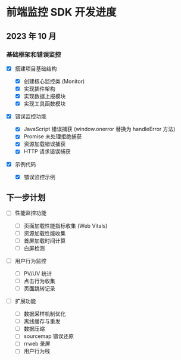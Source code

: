 # 前端监控 SDK 开发进度

## 2023 年 10 月

### 基础框架和错误监控

- [x] 搭建项目基础结构

  - [x] 创建核心监控类 (Monitor)
  - [x] 实现插件架构
  - [x] 实现数据上报模块
  - [x] 实现工具函数模块

- [x] 错误监控功能

  - [x] JavaScript 错误捕获 (window.onerror 替换为 handleError 方法)
  - [x] Promise 未处理拒绝捕获
  - [x] 资源加载错误捕获
  - [x] HTTP 请求错误捕获

- [x] 示例代码
  - [x] 错误监控示例

## 下一步计划

- [ ] 性能监控功能

  - [ ] 页面加载性能指标收集 (Web Vitals)
  - [ ] 资源加载性能收集
  - [ ] 首屏加载时间计算
  - [ ] 白屏检测

- [ ] 用户行为监控

  - [ ] PV/UV 统计
  - [ ] 点击行为收集
  - [ ] 页面跳转记录

- [ ] 扩展功能
  - [ ] 数据采样机制优化
  - [ ] 离线缓存与重发
  - [ ] 数据压缩
  - [ ] sourcemap 错误还原
  - [ ] rrweb 录屏
  - [ ] 用户行为栈
